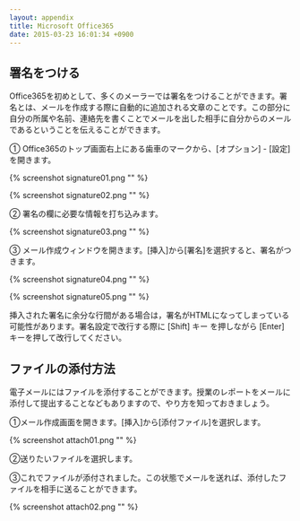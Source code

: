 ```yaml
---
layout: appendix
title: Microsoft Office365
date: 2015-03-23 16:01:34 +0900
---
```



署名をつける
------------

Office365を初めとして、多くのメーラーでは署名をつけることができます。署名とは、メールを作成する際に自動的に追加される文章のことです。この部分に自分の所属や名前、連絡先を書くことでメールを出した相手に自分からのメールであるということを伝えることができます。

&#9312; Office365のトップ画面右上にある歯車のマークから、[オプション] - [設定]を開きます。

{% screenshot signature01.png "" %}

{% screenshot signature02.png "" %}

&#9313; 署名の欄に必要な情報を打ち込みます。

{% screenshot signature03.png "" %}

&#9314; メール作成ウィンドウを開きます。[挿入]から[署名]を選択すると、署名がつきます。

{% screenshot signature04.png "" %}

{% screenshot signature05.png "" %}

挿入された署名に余分な行間がある場合は，署名がHTMLになってしまっている可能性があります。署名設定で改行する際に
[Shift] キー を押しながら [Enter] キーを押して改行してください。


ファイルの添付方法
------------------

電子メールにはファイルを添付することができます。授業のレポートをメールに添付して提出することなどもありますので、やり方を知っておきましょう。

&#9312;メール作成画面を開きます。[挿入]から[添付ファイル]を選択します。

{% screenshot attach01.png "" %}

&#9313;送りたいファイルを選択します。

&#9314;これでファイルが添付されました。この状態でメールを送れば、添付したファイルを相手に送ることができます。

{% screenshot attach02.png "" %}
